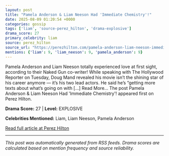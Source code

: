 ```yaml
---
layout: post
title: "Pamela Anderson & Liam Neeson Had 'Immediate Chemistry'!"
date: 2025-08-09 01:20:54 +0000
categories: gossip
tags: ['liam', 'source-perez_hilton', 'drama-explosive']
drama_score: 27
primary_celebrity: liam
source: perez_hilton
source_url: "https://perezhilton.com/pamela-anderson-liam-neeson-immediate-chemistry-naked-gun/"
mentions: {'liam': 9, 'liam_neeson': 9, 'pamela_anderson': 9}
---
```


Pamela Anderson and Liam Neeson totally experienced love at first sight, according to their Naked Gun co-writer! While speaking with The Hollywood Reporter on Tuesday, Doug Mand revealed his movie isn’t the shining star of his career anymore — it’s his two lead actors. He said he’s “getting more texts about what’s going on with [...] Read More... The post Pamela Anderson & Liam Neeson Had 'Immediate Chemistry'! appeared first on Perez Hilton.

**Drama Score:** 27 | **Level:** EXPLOSIVE

**Celebrities Mentioned:** Liam, Liam Neeson, Pamela Anderson

[Read full article at Perez Hilton](https://perezhilton.com/pamela-anderson-liam-neeson-immediate-chemistry-naked-gun/)

---
*This post was automatically generated from RSS feeds. Drama scores are calculated based on mention frequency and source reliability.*
